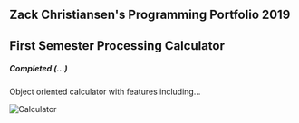 ## Zack Christiansen's Programming Portfolio 2019

## First Semester Processing Calculator
##### Completed (...)
Object oriented calculator with features including...

![Calculator](https://github.com/zackChristiansen/2019ProgrammingPortfolio/blob/master/images/calc01.png)
